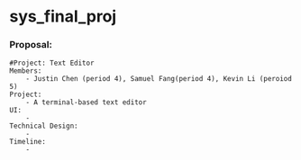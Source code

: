 # sys_final_proj
### Proposal:
    #Project: Text Editor
    Members:
        - Justin Chen (period 4), Samuel Fang(period 4), Kevin Li (peroiod 5)
    Project:
        - A terminal-based text editor
    UI:
        - 
    Technical Design:
        -
    Timeline:
        -
